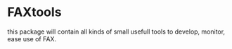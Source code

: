 FAXtools
========

this package will contain all kinds of small usefull tools to develop, monitor, ease use of FAX.
 
